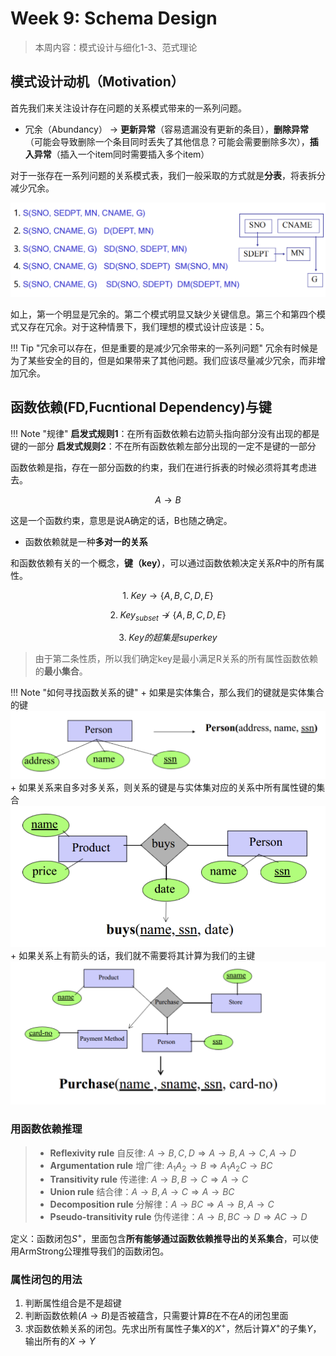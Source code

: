 
# Week 9: Schema Design

> 本周内容：模式设计与细化1-3、范式理论

## 模式设计动机（Motivation）

首先我们来关注设计存在问题的关系模式带来的一系列问题。

+ 冗余（Abundancy） -> **更新异常**（容易遗漏没有更新的条目），**删除异常**（可能会导致删除一个条目同时丢失了其他信息？可能会需要删除多次），**插入异常**（插入一个item同时需要插入多个item）

对于一张存在一系列问题的关系模式表，我们一般采取的方式就是**分表**，将表拆分减少冗余。

![Design](./pics/DesignPath.png)

如上，第一个明显是冗余的。第二个模式明显又缺少关键信息。第三个和第四个模式又存在冗余。对于这种情景下，我们理想的模式设计应该是：5。

!!! Tip "冗余可以存在，但是重要的是减少冗余带来的一系列问题"
    冗余有时候是为了某些安全的目的，但是如果带来了其他问题。我们应该尽量减少冗余，而非增加冗余。

## 函数依赖(FD,Fucntional Dependency)与键

!!! Note "规律"
    **启发式规则1**：在所有函数依赖右边箭头指向部分没有出现的都是键的一部分
    **启发式规则2**：不在所有函数依赖左部分出现的一定不是键的一部分

函数依赖是指，存在一部分函数的约束，我们在进行拆表的时候必须将其考虑进去。

$$A \rightarrow B$$

这是一个函数约束，意思是说A确定的话，B也随之确定。

+ 函数依赖就是一种**多对一的关系**

和函数依赖有关的一个概念，**键（key）**，可以通过函数依赖决定关系$R$中的所有属性。

$$1.\;Key \rightarrow \{A,B,C,D,E\}$$

$$2.\;Key_{subset} \nrightarrow \{A,B,C,D,E\}$$

$$3.\;Key的超集是superkey$$

> 由于第二条性质，所以我们确定key是最小满足R关系的所有属性函数依赖的**最小集合**。

!!! Note "如何寻找函数关系的键"
    + 如果是实体集合，那么我们的键就是实体集合的键
    ![keys1](./pics/keys1.png)
    + 如果关系来自多对多关系，则关系的键是与实体集对应的关系中所有属性键的集合
    ![keys2](./pics/keys2.png)
    + 如果关系上有箭头的话，我们就不需要将其计算为我们的主键
    ![keys3](./pics/keys3.png)

### 用函数依赖推理

> + **Reflexivity rule** 自反律: $A \rightarrow B,C,D \Rightarrow A \rightarrow B, A \rightarrow C, A \rightarrow D$
> + **Argumentation rule** 增广律: $A_1A_2 \rightarrow B \Rightarrow A_1A_2C \rightarrow BC$
> + **Transitivity rule** 传递律: $A \rightarrow B, B \rightarrow C \Rightarrow A \rightarrow C$
> + **Union rule** 结合律：$A \rightarrow B, A \rightarrow C \Rightarrow A \rightarrow BC$
> + **Decomposition rule** 分解律：$A \rightarrow BC \Rightarrow A \rightarrow B, A \rightarrow C$
> + **Pseudo-transitivity rule** 伪传递律：$A \rightarrow B,BC \rightarrow D \Rightarrow AC\rightarrow D$

定义：函数闭包$S^+$，里面包含**所有能够通过函数依赖推导出的关系集合**，可以使用ArmStrong公理推导我们的函数闭包。

### 属性闭包的用法

1. 判断属性组合是不是超键
2. 判断函数依赖($A\rightarrow B$)是否被蕴含，只需要计算$B$在不在$A$的闭包里面
3. 求函数依赖关系的闭包。先求出所有属性子集$X$的$X^+$，然后计算$X^+$的子集$Y$，输出所有的$X \rightarrow Y$
